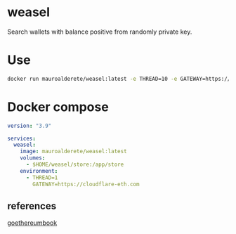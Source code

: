 # weasel
Search wallets with balance positive from randomly private key.

# Use

```sh
docker run mauroalderete/weasel:latest -e THREAD=10 -e GATEWAY=https://cloudflare-eth.com -v $HOME/weasel/store:/app/store
```

# Docker compose

```yaml
version: "3.9"

services:
  weasel:
    image: mauroalderete/weasel:latest
    volumes:
      - $HOME/weasel/store:/app/store 
    environment:
      - THREAD=1
        GATEWAY=https://cloudflare-eth.com
```

## references

[goethereumbook](https://goethereumbook.org/en/)